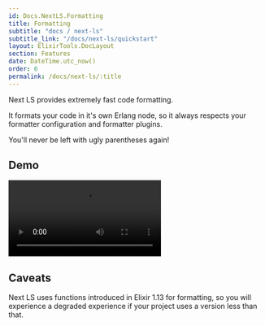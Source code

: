 ```yaml
---
id: Docs.NextLS.Formatting
title: Formatting
subtitle: "docs / next-ls"
subtitle_link: "/docs/next-ls/quickstart"
layout: ElixirTools.DocLayout
section: Features
date: DateTime.utc_now()
order: 6
permalink: /docs/next-ls/:title
---
```


Next LS provides extremely fast code formatting.

It formats your code in it's own Erlang node, so it always respects your formatter configuration and formatter plugins.

You'll never be left with ugly parentheses again!

## Demo

<video src="https://f005.backblazeb2.com/file/elixir-tools/next-ls-code-formatting.mp4" controls></video>

## Caveats

Next LS uses functions introduced in Elixir 1.13 for formatting, so you will experience a degraded experience if your project uses a version less than that.
